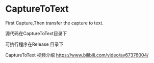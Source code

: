# CaptureToText
First Capture,Then transfer the capture to text.

源代码在CaptureToText目录下

可执行程序在Release 目录下

CaptureToText 视频介绍  https://www.bilibili.com/video/av67376004/
